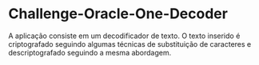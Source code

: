 # Challenge-Oracle-One-Decoder
A aplicação consiste em um decodificador de texto. O texto inserido é criptografado seguindo algumas técnicas de substituição de caracteres e descriptografado seguindo a mesma abordagem.
